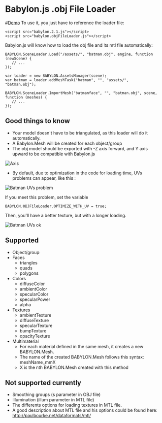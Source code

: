 # Babylon.js .obj File Loader

#[Demo](http://www.babylonjs-playground.com/#28YUR5)
To use it, you just have to reference the loader file:

```
<script src="babylon.2.1.js"></script>
<script src="babylon.objFileLoader.js"></script>
```

Babylon.js will know how to load the obj file and its mtl file automatically: 
```
BABYLON.SceneLoader.Load("/assets/", "batman.obj", engine, function (newScene) { 
   // ...
});
```
```
var loader = new BABYLON.AssetsManager(scene);
var batman = loader.addMeshTask("batman", "", "assets/", "batman.obj");
```
```
BABYLON.SceneLoader.ImportMesh("batmanface", "", "batman.obj", scene, function (meshes) { 
   // ...
});
```

## Good things to know
* Your model doesn't have to be triangulated, as this loader will do it automatically.
* A Babylon.Mesh will be created for each object/group
* The obj model should be exported with -Z axis forward, and Y axis upward to be compatible with Babylon.js

![Axis](http://geomorph.sourceforge.net/preview/axes.jpg)

* By default, due to optimization in the code for loading time, UVs problems can appear, like this :

![Batman UVs problem](http://i.imgur.com/vjWKNRK.png)

If you meet this problem, set the variable 
```
BABYLON.OBJFileLoader.OPTIMIZE_WITH_UV = true;
```
Then, you'll have a better texture, but with a longer loading.

![Batman UVs ok](http://i.imgur.com/Dajwlvq.png)

## Supported
* Object/group
* Faces
    * triangles
    * quads
    * polygons
* Colors
    * diffuseColor
    * ambientColor
    * specularColor
    * specularPower
    * alpha
* Textures
    * ambientTexture
    * diffuseTexture
    * specularTexture
    * bumpTexture
    * opacityTexture
* Multimaterial
	* For each material defined in the same mesh, it creates a new BABYLON.Mesh.
	* The name of the created BABYLON.Mesh follows this syntax: meshName_mmX 
	* X is the nth BABYLON.Mesh created with this method

    
## Not supported currently
* Smoothing groups (s parameter in OBJ file)
* Illumination (illum parameter in MTL file)
* The differents options for loading textures in MTL file.
* A good description about MTL file and his options could be found here: http://paulbourke.net/dataformats/mtl/
